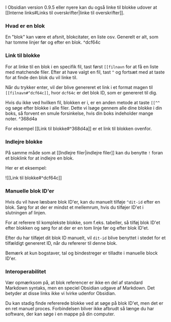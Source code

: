 I Obsidian version 0.9.5 eller nyere kan du også linke til blokke udover at [[Interne links#Links til overskrifter|linke til overskrifter]].

### Hvad er en blok

En "blok" kan være et afsnit, blokcitater, en liste osv. Generelt er alt, som har tomme linjer før og efter en blok. ^dcf64c

### Link til blokke

For at linke til en blok i en specifik fil, tast først  `[[filnavn` for at få en liste med matchende filer. Efter at have valgt en fil, tast `^`  og fortsæt med at taste for at finde den blok du vil linke til.

Når du trykker enter, vil der blive genereret et link i et format magen til `[[filnavn#^dcf64c]]`, hvor `dcf64c`  er det blok ID, som er genereret til dig.

Hvis du ikke ved hvilken fil, blokken er i, er en anden metode at taste `[[^^`  og søge efter blokke i alle filer. Dette vi lsøge gennem alle dine blokke i din boks, så forvent en smule forsinkelse, hvis din boks indeholder mange noter. ^368d4a

For eksempel [[Link til blokke#^368d4a]] er et link til blokken ovenfor.

### Indlejre blokke

På samme måde som at [[Indlejre filer|indlejre filer]] kan du benytte `!` foran et bloklink for at indlejre en blok.

Her er et eksempel:

![[Link til blokke#^dcf64c]]

### Manuelle blok ID'er

Hvis du vil have læsbare blok ID'er, kan du manuelt tilføje `^dit-id` efter en blok.
Sørg for at der er mindst et mellemrum, hvis du tilføjer ID'et i slutningen af linjen.

For at referere til komplekste blokke, som f.eks. tabeller, så tilføj blok ID'et efter blokken og sørg for at der er en tom linje før og efter blok ID'et.

Efter du har tilføjet dit blok ID manuelt, vil `dit-id` blive benyttet i stedet for et tilfældigt genereret ID, når du refererer til denne blok.

Bemærk at kun bogstaver, tal og bindestreger er tilladte i manuelle block ID'er.

### Interoperabilitet

Vær opmærksom på, at blok referencer er ikke en del af standard Markdown syntaks, men en speciel Obsidian udgave af Markdown. Det betyder at disse links ikke vi lvirke udenfor Obsidian.

Du kan stadig finde refererede blokke ved at søge på blok ID'et, men det er en ret manuel proces. Forbindelsen bliver ikke afbrudt så længe du har software, der kan søge i en mappe på din computer.
